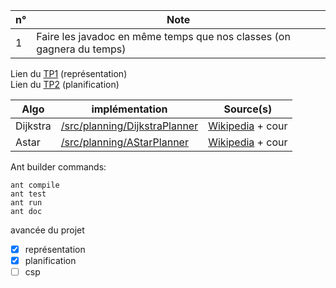 | n° | Note |
| --- | --- |
| 1 | Faire les javadoc en même temps que nos classes (on gagnera du temps) |  

Lien du [TP1](https://ecampus.unicaen.fr/pluginfile.php/1250252/mod_resource/content/2/tp_representation.pdf) (représentation)  
Lien du [TP2](https://ecampus.unicaen.fr/pluginfile.php/1250252/mod_resource/content/2/tp_representation.pdf) (planification)  

| Algo | implémentation | Source(s) |
| --- | --- | --- |
| Dijkstra | [/src/planning/DijkstraPlanner](https://github.com/b3rt1ng/Aide-la-d-cision/blob/master/src/planning/DijkstraPlanner.java) | [Wikipedia](https://en.wikipedia.org/wiki/Dijkstra%27s_algorithm) + cour |
| Astar | [/src/planning/AStarPlanner](https://github.com/b3rt1ng/Aide-la-d-cision/blob/master/src/planning/AStarPlanner.java) |  [Wikipedia](https://en.wikipedia.org/wiki/A*_search_algorithm) + cour |  

Ant builder commands:
```
ant compile
ant test
ant run
ant doc
```
avancée du projet
- [x] représentation
- [x] planification
- [ ] csp

